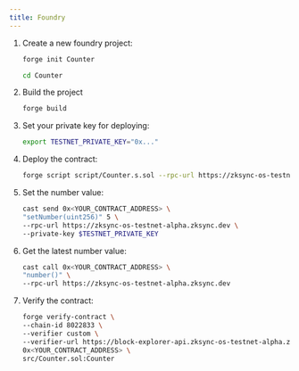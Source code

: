 ```yaml
---
title: Foundry
---
```


1. Create a new foundry project:

    ```bash
    forge init Counter
    ```

    ```bash
    cd Counter
    ```

1. Build the project

    ```bash
    forge build
    ```

1. Set your private key for deploying:

    ```bash
    export TESTNET_PRIVATE_KEY="0x..."
    ```

1. Deploy the contract:

    ```bash
    forge script script/Counter.s.sol --rpc-url https://zksync-os-testnet-alpha.zksync.dev --broadcast --skip-simulation --private-key $TESTNET_PRIVATE_KEY
    ```

1. Set the number value:

    ```bash
    cast send 0x<YOUR_CONTRACT_ADDRESS> \
    "setNumber(uint256)" 5 \
    --rpc-url https://zksync-os-testnet-alpha.zksync.dev \
    --private-key $TESTNET_PRIVATE_KEY
    ```

1. Get the latest number value:

    ```bash
    cast call 0x<YOUR_CONTRACT_ADDRESS> \
    "number()" \
    --rpc-url https://zksync-os-testnet-alpha.zksync.dev
    ```

1. Verify the contract:

    ```bash
    forge verify-contract \
    --chain-id 8022833 \
    --verifier custom \
    --verifier-url https://block-explorer-api.zksync-os-testnet-alpha.zksync.dev/api \
    0x<YOUR_CONTRACT_ADDRESS> \
    src/Counter.sol:Counter
    ```
